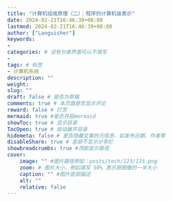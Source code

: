 ```yaml
---
title: "计算机组成原理（二）：程序的计算机级表示"
date: 2024-02-21T16:46:39+08:00
lastmod: 2024-02-21T16:46:39+08:00
author: ["Languisher"]
keywords: 
- 
categories: # 没有分类界面可以不填写
- 
tags: # 标签
- 计算机系统
description: ""
weight:
slug: ""
draft: false # 是否为草稿
comments: true # 本页面是否显示评论
reward: false # 打赏
mermaid: true #是否开启mermaid
showToc: true # 显示目录
TocOpen: true # 自动展开目录
hidemeta: false # 是否隐藏文章的元信息，如发布日期、作者等
disableShare: true # 底部不显示分享栏
showbreadcrumbs: true #顶部显示路径
cover:
    image: "" #图片路径例如：posts/tech/123/123.png
    zoom: # 图片大小，例如填写 50% 表示原图像的一半大小
    caption: "" #图片底部描述
    alt: ""
    relative: false
---
```





